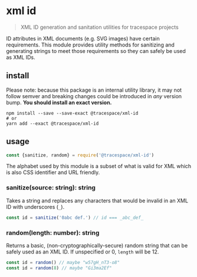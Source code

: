 # xml id

> XML ID generation and sanitation utilities for tracespace projects

ID attributes in XML documents (e.g. SVG images) have certain requirements. This module provides utility methods for sanitizing and generating strings to meet those requirements so they can safely be used as XML IDs.

## install

Please note: because this package is an internal utility library, it may not follow semver and breaking changes could be introduced in _any_ version bump. **You should install an exact version.**

```shell
npm install --save --save-exact @tracespace/xml-id
# or
yarn add --exact @tracespace/xml-id
```

## usage

```js
const {sanitize, random} = require('@tracespace/xml-id')
```

The alphabet used by this module is a subset of what is valid for XML which is also CSS identifier and URL friendly.

### sanitize(source: string): string

Takes a string and replaces any characters that would be invalid in an XML ID with underscores (`_`).

```js
const id = sanitize('0abc def.') // id === _abc_def_
```

### random(length: number): string

Returns a basic, (non-cryptographically-secure) random string that can be safely used as an XML ID. If unspecified or 0, `length` will be 12.

```js
const id = random() // maybe "w57gH_nT3-o8"
const id = random(8) // maybe "Gi3ma2Ef"
```
